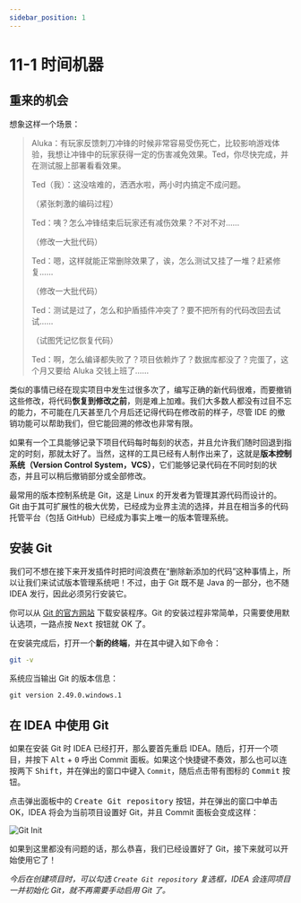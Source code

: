 ```yaml
---
sidebar_position: 1
---
```


# 11-1 时间机器

## 重来的机会

想象这样一个场景：

> Aluka：有玩家反馈刺刀冲锋的时候非常容易受伤死亡，比较影响游戏体验，我想让冲锋中的玩家获得一定的伤害减免效果。Ted，你尽快完成，并在测试服上部署看看效果。  
>
> Ted（我）：这没啥难的，洒洒水啦，两小时内搞定不成问题。
>
> （紧张刺激的编码过程）
> 
> Ted：咦？怎么冲锋结束后玩家还有减伤效果？不对不对……
>
> （修改一大批代码）
>
> Ted：嗯，这样就能正常删除效果了，诶，怎么测试又挂了一堆？赶紧修复……
>
> （修改一大批代码）
>
> Ted：测试是过了，怎么和护盾插件冲突了？要不把所有的代码改回去试试……
>
> （试图凭记忆恢复代码）
>
> Ted：啊，怎么编译都失败了？项目依赖炸了？数据库都没了？完蛋了，这个月又要给 Aluka 交钱上班了……

类似的事情已经在现实项目中发生过很多次了，编写正确的新代码很难，而要撤销这些修改，将代码**恢复到修改之前**，则是难上加难。我们大多数人都没有过目不忘的能力，不可能在几天甚至几个月后还记得代码在修改前的样子，尽管 IDE 的撤销功能可以帮助我们，但它能回溯的修改也非常有限。

如果有一个工具能够记录下项目代码每时每刻的状态，并且允许我们随时回退到指定的时刻，那就太好了。当然，这样的工具已经有人制作出来了，这就是**版本控制系统（Version Control System，VCS）**，它们能够记录代码在不同时刻的状态，并且可以稍后撤销部分或全部修改。

最常用的版本控制系统是 Git，这是 Linux 的开发者为管理其源代码而设计的。Git 由于其可扩展性的极大优势，已经成为业界主流的选择，并且在相当多的代码托管平台（包括 GitHub）已经成为事实上唯一的版本管理系统。

## 安装 Git

我们可不想在接下来开发插件时把时间浪费在“删除新添加的代码”这种事情上，所以让我们来试试版本管理系统吧！不过，由于 Git 既不是 Java 的一部分，也不随 IDEA 发行，因此必须另行安装它。

你可以从 [Git 的官方网站](https://git-scm.com/downloads) 下载安装程序。Git 的安装过程非常简单，只需要使用默认选项，一路点按 <kbd>Next</kbd> 按钮就 OK 了。

在安装完成后，打开一个**新的终端**，并在其中键入如下命令：

```bash
git -v
```

系统应当输出 Git 的版本信息：

```
git version 2.49.0.windows.1
```

## 在 IDEA 中使用 Git

如果在安装 Git 时 IDEA 已经打开，那么要首先重启 IDEA。随后，打开一个项目，并按下 <kbd>Alt</kbd> + <kbd>0</kbd> 呼出 Commit 面板。如果这个快捷键不奏效，那么也可以连按两下 <kbd>Shift</kbd>，并在弹出的窗口中键入 `Commit`，随后点击带有图标的 <kbd>Commit</kbd> 按钮。

点击弹出面板中的 <kbd>Create Git repository</kbd> 按钮，并在弹出的窗口中单击 OK，IDEA 将会为当前项目设置好 Git，并且 Commit 面板会变成这样：

![Git Init](/img/s2/git-init.png)

如果到这里都没有问题的话，那么恭喜，我们已经设置好了 Git，接下来就可以开始使用它了！

*今后在创建项目时，可以勾选 `Create Git repository` 复选框，IDEA 会连同项目一并初始化 Git，就不再需要手动启用 Git 了。*